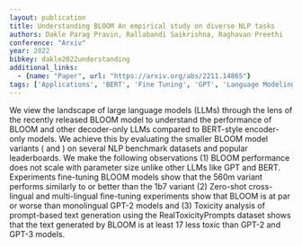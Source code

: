 ```yaml
---
layout: publication
title: Understanding BLOOM An empirical study on diverse NLP tasks
authors: Dakle Parag Pravin, Rallabandi Saikrishna, Raghavan Preethi
conference: "Arxiv"
year: 2022
bibkey: dakle2022understanding
additional_links:
  - {name: "Paper", url: "https://arxiv.org/abs/2211.14865"}
tags: ['Applications', 'BERT', 'Fine Tuning', 'GPT', 'Language Modeling', 'Model Architecture', 'Pretraining Methods', 'Prompting', 'Reinforcement Learning', 'Training Techniques']
---
```

We view the landscape of large language models (LLMs) through the lens of the recently released BLOOM model to understand the performance of BLOOM and other decoder-only LLMs compared to BERT-style encoder-only models. We achieve this by evaluating the smaller BLOOM model variants ( and ) on several NLP benchmark datasets and popular leaderboards. We make the following observations (1) BLOOM performance does not scale with parameter size unlike other LLMs like GPT and BERT. Experiments fine-tuning BLOOM models show that the 560m variant performs similarly to or better than the 1b7 variant (2) Zero-shot cross-lingual and multi-lingual fine-tuning experiments show that BLOOM is at par or worse than monolingual GPT-2 models and (3) Toxicity analysis of prompt-based text generation using the RealToxicityPrompts dataset shows that the text generated by BLOOM is at least 17 less toxic than GPT-2 and GPT-3 models.
